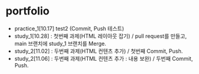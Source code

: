# portfolio

- practice_1[10.17] test2 (Commit, Push 테스트)
- study_1[10.28] : 첫번째 과제(HTML 레이아웃 잡기) / pull request를 만들고, main 브랜치에 study_1 브랜치를 Merge.
- study_2[11.02] : 두번째 과제(HTML 컨텐츠 추가) / 첫번째 Commit, Push.
- study_2[11.06] : 두번째 과제(HTML 컨텐츠 추가 : 내용 보완) / 두번째 Commit, Push.

